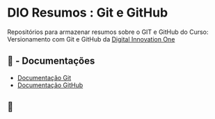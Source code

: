# DIO Resumos : Git e GitHub

Repositórios para armazenar resumos sobre o GIT e GitHub do Curso: Versionamento com Git e GitHub da [Digital Innovation One](https://dio.m##e)

## 📒 - Documentações
- [Documentação Git](https://git-scm.com/docs)
- [Documentação GitHub](https://docs.github.com)
## 🌃
